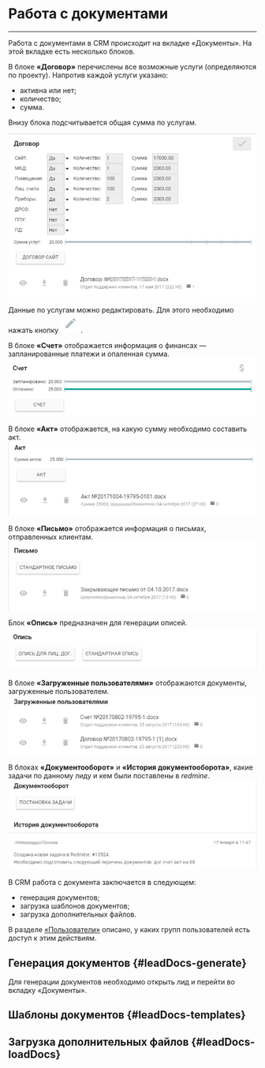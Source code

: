 # Работа с документами
<hr>
Работа с документами в CRM происходит на вкладке «Документы». На этой вкладке есть несколько блоков.

В блоке **«Договор»** перечислены все возможные услуги (определяются по проекту). Напротив каждой услуги указано:
* активна или нет;
* количество;
* сумма.

Внизу блока подсчитывается общая сумма по услугам. 

![](/assets/docs-dogovor.png)

Данные по услугам можно редактировать. Для этого необходимо нажать кнопку ![](/assets/but-edit.png).

В блоке **«Счет»** отображается информация о финансах — запланированные платежи и опаленная сумма.
![](/assets/docs-schet.png)

В блоке **«Акт»** отображается, на какую сумму необходимо составить акт.
![](/assets/docs-act.png)

В блоке **«Письмо»** отображается информация о письмах, отправленных клиентам.
![](/assets/docs-mail.png)

Блок **«Опись»** предназначен для генерации описей.
![](/assets/docs-opis.png)

В блоке **«Загруженные пользователями»** отображаются документы, загруженные пользователем.
![](/assets/docs-upload.png)

В блоках **«Документооборот»** и **«История документооборота»**, какие задачи по данному лиду и кем были поставлены в *redmine*.
![](/assets/docs-tasks.png)

В CRM работа с документа заключается в следующем:
* генерация документов;
* загрузка шаблонов документов;
* загрузка дополнительных файлов.

В разделе [«Пользователи»](../usingCRM/users.md) описано, у каких групп пользователей есть доступ к этим действиям.

## Генерация документов {#leadDocs-generate}

Для генерации документов необходимо открыть лид и перейти во вкладку «Документы». 

## Шаблоны документов {#leadDocs-templates}


## Загрузка дополнительных файлов {#leadDocs-loadDocs}


